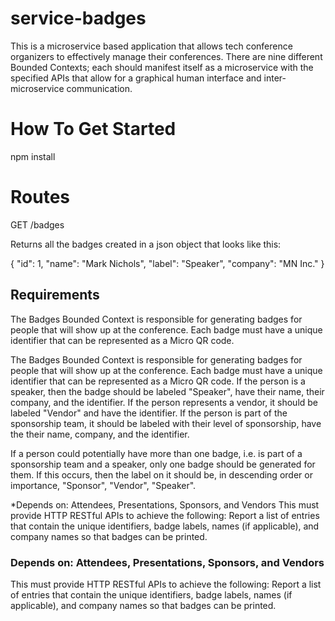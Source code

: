# service-badges

This is a microservice based application that allows tech conference organizers to effectively manage their conferences. There are nine different Bounded Contexts; each should manifest itself as a microservice with the specified APIs that allow for a graphical human interface and inter-microservice communication.

# How To Get Started

npm install

# Routes

GET /badges 

Returns all the badges created in a json object that looks like this:

{
        "id": 1,
        "name": "Mark Nichols",
        "label": "Speaker",
        "company": "MN Inc."
    }

## Requirements

The Badges Bounded Context is responsible for generating badges for people that will show up at the conference. Each badge must have a unique identifier that can be represented as a Micro QR code.

The Badges Bounded Context is responsible for generating badges for people that will show up at the conference. Each badge must have a unique identifier that can be represented as a Micro QR code. If the person is a speaker, then the badge should be labeled "Speaker", have their name, their company, and the identifier. If the person represents a vendor, it should be labeled "Vendor" and have the identifier. If the person is part of the sponsorship team, it should be labeled with their level of sponsorship, have the their name, company, and the identifier.

If a person could potentially have more than one badge, i.e. is part of a sponsorship team and a speaker, only one badge should be generated for them. If this occurs, then the label on it should be, in descending order or importance, "Sponsor", "Vendor", "Speaker".

\*Depends on: Attendees, Presentations, Sponsors, and Vendors
This must provide HTTP RESTful APIs to achieve the following:
Report a list of entries that contain the unique identifiers, badge labels, names (if applicable), and company names so that badges can be printed.

### Depends on: Attendees, Presentations, Sponsors, and Vendors

This must provide HTTP RESTful APIs to achieve the following:
Report a list of entries that contain the unique identifiers, badge labels, names (if applicable), and company names so that badges can be printed.
